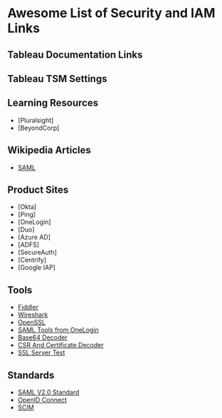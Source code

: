 # Awesome List of Security and IAM Links

## Tableau Documentation Links

## Tableau TSM Settings

## Learning Resources

* [Pluralsight]
* [BeyondCorp]

## Wikipedia Articles

* [SAML](https://en.wikipedia.org/wiki/Security_Assertion_Markup_Language)

## Product Sites

* [Okta]
* [Ping]
* [OneLogin]
* [Duo]
* [Azure AD]
* [ADFS]
* [SecureAuth]
* [Centrify]
* [Google IAP]

## Tools

* [Fiddler](https://www.telerik.com/fiddler)
* [Wireshark](https://www.wireshark.org/)
* [OpenSSL](https://www.openssl.org/)
* [SAML Tools from OneLogin](https://www.samltool.com/online_tools.php)
* [Base64 Decoder](https://www.base64decode.org/)
* [CSR And Certificate Decoder](https://www.certlogik.com/decoder/)
* [SSL Server Test](https://www.ssllabs.com/ssltest/)

## Standards

* [SAML V2.0 Standard](https://wiki.oasis-open.org/security/FrontPage)
* [OpenID Connect](https://openid.net/developers/specs/)
* [SCIM](http://www.simplecloud.info/)